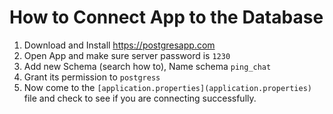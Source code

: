 # How to Connect App to the Database


1. Download and Install https://postgresapp.com
2. Open App and make sure server password is `1230`
3. Add new Schema (search how to), Name schema `ping_chat` 
4. Grant its permission to `postgress`
5. Now come to the `[application.properties](application.properties)` file and check to see if you are connecting successfully.
